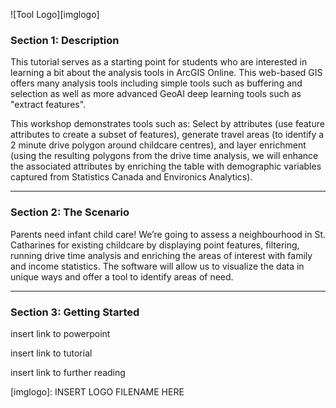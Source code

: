 ![Tool Logo][imglogo]

### Section 1: Description  
This tutorial serves as a starting point for students who are interested in learning a bit about the analysis tools in ArcGIS Online. This web-based GIS offers many analysis tools including simple tools such as buffering and selection as well as more advanced GeoAI deep learning tools such as "extract features". 

This workshop demonstrates tools such as: Select by attributes (use feature attributes to create a subset of features), generate travel areas (to identify a 2 minute drive polygon around childcare centres), and layer enrichment (using the resulting polygons from the drive time analysis, we will enhance the associated attributes by enriching the table with demographic variables captured from Statistics Canada and Environics Analytics).

---

### Section 2: The Scenario  

Parents need infant child care! We’re going to assess a neighbourhood in St. Catharines for existing childcare by displaying point features, filtering, running drive time analysis and enriching the areas of interest with family and income statistics. ​The software will allow us to visualize the data in unique ways and offer a tool to identify areas of need.

---

### Section 3: Getting Started

insert link to powerpoint

insert link to tutorial

insert link to further reading






<!--- Please use reference style images so that it is easier to update pictures later --->

[imglogo]: INSERT LOGO FILENAME HERE
